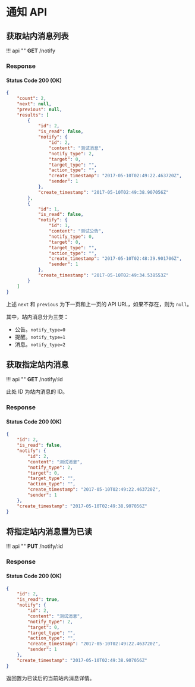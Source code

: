 # 通知 API 

## 获取站内消息列表

!!! api ""
    **GET** /notify
    
### Response

#### Status Code 200 (OK)

```json
{
    "count": 2,
    "next": null,
    "previous": null,
    "results": [
        {
            "id": 2,
            "is_read": false,
            "notify": {
                "id": 2,
                "content": "测试消息",
                "notify_type": 2,
                "target": 0,
                "target_type": "",
                "action_type": "",
                "create_timestamp": "2017-05-10T02:49:22.463720Z",
                "sender": 1
            },
            "create_timestamp": "2017-05-10T02:49:38.907056Z"
        },
        {
            "id": 1,
            "is_read": false,
            "notify": {
                "id": 1,
                "content": "测试公告",
                "notify_type": 0,
                "target": 0,
                "target_type": "",
                "action_type": "",
                "create_timestamp": "2017-05-10T02:48:39.901706Z",
                "sender": 1
            },
            "create_timestamp": "2017-05-10T02:49:34.538553Z"
        }
    ]
}
```
    
上述 `next` 和 `previous` 为下一页和上一页的 API URL，如果不存在，则为 `null`。

其中，站内消息分为三类：

* 公告。`notify_type=0`
* 提醒。`notify_type=1`
* 消息。`notify_type=2`

## 获取指定站内消息

!!! api ""
    **GET** /notify/:id
    
此处 ID 为站内消息的 ID。
    
### Response

#### Status Code 200 (OK)

```json
{
    "id": 2,
    "is_read": false,
    "notify": {
        "id": 2,
        "content": "测试消息",
        "notify_type": 2,
        "target": 0,
        "target_type": "",
        "action_type": "",
        "create_timestamp": "2017-05-10T02:49:22.463720Z",
        "sender": 1
    },
    "create_timestamp": "2017-05-10T02:49:38.907056Z"
}
```

## 将指定站内消息置为已读

!!! api ""
    **PUT** /notify/:id
    
### Response

#### Status Code 200 (OK)

```json
{
    "id": 2,
    "is_read": true,
    "notify": {
        "id": 2,
        "content": "测试消息",
        "notify_type": 2,
        "target": 0,
        "target_type": "",
        "action_type": "",
        "create_timestamp": "2017-05-10T02:49:22.463720Z",
        "sender": 1
    },
    "create_timestamp": "2017-05-10T02:49:38.907056Z"
}
```

返回置为已读后的当前站内消息详情。


